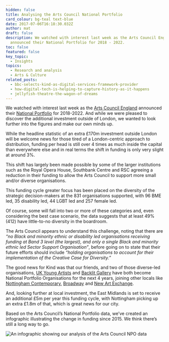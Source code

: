 ```yaml
---
hidden: false
title: Analysing the Arts Council National Portfolio
card_colour: bg-teal text-blue
date: 2017-07-06T16:18:30.032Z
author: mat
draft: false
description: We watched with interest last week as the Arts Council England
  announced their National Portfolio for 2018 - 2022.
toc: false
featured: false
key_topic:
  - Insights
topics:
  - Research and analysis
  - Arts & Culture
related_posts:
  - bbc-selects-kind-as-digital-services-framework-provider
  - how-digital-tech-is-helping-to-capture-history-as-it-happens
  - jellyfish-theatre-the-wagon-of-dreams
---
```

We watched with interest last week as the [Arts Council England](https://www.artscouncil.org.uk/) announced their [National Portfolio](https://www.artscouncil.org.uk/npo) for 2018-2022. And while we were pleased to discover the additional investment outside of London, we wanted to look further into the figures and make our own minds up.

While the headline statistic of an extra £170m investment outside London will be welcome news for those tired of a London-centric approach to distribution, funding per head is still over 4 times as much inside the capital than everywhere else and in real terms the shift in funding is only very slight at around 3%.

This shift has largely been made possible by some of the larger institutions such as the Royal Opera House, Southbank Centre and RSC agreeing a reduction in their funding to allow the Arts Council to support more small and/or diverse organisations.

This funding cycle greater focus has been placed on the diversity of the strategic decision-makers at the 831 organisations supported, with 96 BME led, 35 disability led, 44 LGBT led and 257 female led.

Of course, some will fall into two or more of these categories and, even considering the best case scenario, the data suggests that at least 49% (412) have little-to-no diversity in the boardroom.

The Arts Council appears to understand this challenge, noting that there are *“no Black and minority ethnic or disability led organisations receiving funding at Band 3 level (the largest), and only a single Black and minority ethnic led Sector Support Organisation”*, before going on to state that their future efforts should include *“holding organisations to account for their implementation of the Creative Case for Diversity.”*

The good news for Kind was that our friends, and two of those diverse-led organisations, [UK Young Artists](https://uknewartists.co.uk/) and [Backlit Gallery](https://backlit.org.uk/) have both become National Portfolio Organisations for the next 4 years, joining other locals like [Nottingham Contemporary](https://www.nottinghamcontemporary.org/), [Broadway](https://www.broadway.org.uk/) and [New Art Exchange](https://www.nae.org.uk/).

And, looking further at local investment, the East Midlands is set to receive an additional £5m per year this funding cycle, with Nottingham picking up an extra £1.8m of that, which is great news for our city.

Based on the Arts Council’s National Portfolio data, we’ve created an infographic illustrating the change in funding since 2015. We think there’s still a long way to go.

![An infographic showing our analysis of the Arts Council NPO data](https://madebykind.imgix.net/arts-council-portfolio-analysis-2018.png)